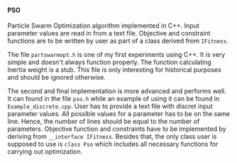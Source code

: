 #### PSO
Particle Swarm Optimization algorithm implemented in C++. Input parameter values are read in from a text file. Objective and constraint functions are to be written by user as part of a class derived from `IFitness`.

The file `partswarmopt.h` is one of my first experiments using C++. It is very simple and doesn't always function properly. The function calculating Inertia weight is a stub. This file is only interesting for historical purposes and should be ignored otherwise.

The second and final implementation is more advanced and performs well. It can found in the file `pso.h` while an example of using it can be found in `Example_discrete.cpp`. User has to provide a text file with discret input parameter values. All possible values for a parameter has to be on the same line. Hence, the number of lines should be equal to the number of parameters. Objective function and constraints have to be implemented by deriving from `__interface IFitness`. Besides that, the only class user is supposed to use is `class Pso` which includes all necessary functions for carrying out optimization.

